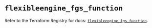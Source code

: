 # `flexibleengine_fgs_function`

Refer to the Terraform Registry for docs: [`flexibleengine_fgs_function`](https://registry.terraform.io/providers/flexibleenginecloud/flexibleengine/1.46.0/docs/resources/fgs_function).
